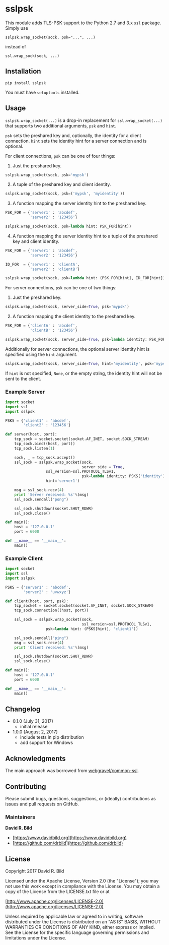 # sslpsk

This module adds TLS-PSK support to the Python 2.7 and 3.x `ssl`
package. Simply use

    sslpsk.wrap_socket(sock, psk="...", ...)

instead of

    ssl.wrap_sock(sock, ...)

## Installation

```pip install sslpsk```

You must have `setuptools` installed.

## Usage

`sslpsk.wrap_socket(...)` is a drop-in replacement for `ssl.wrap_socket(...)` that
supports two additional arguments, `psk` and `hint`.

`psk` sets the preshared key and, optionally, the identity for a client
connection. `hint` sets the identity hint for a server connection and is
optional.

For client connections, `psk` can be one of four things:

1. Just the preshared key.

```python
sslpsk.wrap_socket(sock, psk='mypsk')
```

2. A tuple of the preshared key and client identity.

```python
sslpsk.wrap_socket(sock, psk=('mypsk', 'myidentity'))
```

3. A function mapping the server identity hint to the preshared key.

```python
PSK_FOR = {'server1' : 'abcdef',
           'server2' : '123456'}

sslpsk.wrap_socket(sock, psk=lambda hint: PSK_FOR[hint])
```

4. A function mapping the server identity hint to a tuple of the preshared key
and client identity.

```python
PSK_FOR = {'server1' : 'abcdef',
           'server2' : '123456'}

ID_FOR  = {'server1' : 'clientA',
           'server2' : 'clientB'}

sslpsk.wrap_socket(sock, psk=lambda hint: (PSK_FOR[hint], ID_FOR[hint]))
```

For server connections, `psk` can be one of two things:

1. Just the preshared key.

```python
sslpsk.wrap_socket(sock, server_side=True, psk='mypsk')
```

2. A function mapping the client identity to the preshared key.

```python
PSK_FOR = {'clientA' : 'abcdef',
           'clientB' : '123456'}

sslpsk.wrap_socket(sock, server_side=True, psk=lambda identity: PSK_FOR[identity])
```

Additionally for server connections, the optional server identity hint is
specified using the  `hint` argument.

```python
sslpsk.wrap_socket(sock, server_side=True, hint='myidentity', psk='mypsk')
```

If `hint` is not specified, `None`, or the empty string, the identity hint
will not be sent to the client.

### Example Server

```python
import socket
import ssl
import sslpsk

PSKS = {'client1' : 'abcdef',
        'client2' : '123456'}

def server(host, port):
    tcp_sock = socket.socket(socket.AF_INET, socket.SOCK_STREAM)
    tcp_sock.bind((host, port))
    tcp_sock.listen(1)

    sock, _ = tcp_sock.accept()
    ssl_sock = sslpsk.wrap_socket(sock,
                                  server_side = True,
				  ssl_version=ssl.PROTOCOL_TLSv1,
                                  psk=lambda identity: PSKS['identity'],
				  hint='server1')

    msg = ssl_sock.recv(4)
    print 'Server received: %s'%(msg)
    ssl_sock.sendall("pong")

    ssl_sock.shutdown(socket.SHUT_RDWR)
    ssl_sock.close()

def main():
    host = '127.0.0.1'
    port = 6000

def __name__ == '__main__':
    main()
```

### Example Client

```python
import socket
import ssl
import sslpsk

PSKS = {'server1' : 'abcdef',
        'server2' : 'uvwxyz'}

def client(host, port, psk):
    tcp_socket = socket.socket(socket.AF_INET, socket.SOCK_STREAM)
    tcp_sock.connection((host, port))

    ssl_sock = sslpsk.wrap_socket(sock,
                                  ssl_version=ssl.PROTOCOL_TLSv1,
				  psk=lambda hint: (PSKS[hint], 'client1'))

    ssl_sock.sendall("ping")
    msg = ssl_sock.recv(4)
    print 'Client received: %s'%(msg)

    ssl_sock.shutdown(socket.SHUT_RDWR)
    ssl_sock.close()

def main():
    host = '127.0.0.1'
    port = 6000

def __name__ == '__main__':
    main()
```

## Changelog

+ 0.1.0 (July 31, 2017)
  + initial release
+ 1.0.0 (August 2, 2017)
  + include tests in pip distribution
  + add support for Windows

## Acknowledgments

The main approach was borrowed from
[webgravel/common-ssl](https://github.com/webgravel/common-ssl).

## Contributing

Please submit bugs, questions, suggestions, or (ideally) contributions as
issues and pull requests on GitHub.

### Maintainers
**David R. Bild**

+ [https://www.davidbild.org](https://www.davidbild.org)
+ [https://github.com/drbild](https://github.com/drbild)

## License
Copyright 2017 David R. Bild

Licensed under the Apache License, Version 2.0 (the "License"); you may not
use this work except in compliance with the License. You may obtain a copy of
the License from the LICENSE.txt file or at

[http://www.apache.org/licenses/LICENSE-2.0](http://www.apache.org/licenses/LICENSE-2.0)

Unless required by applicable law or agreed to in writing, software
distributed under the License is distributed on an "AS IS" BASIS, WITHOUT
WARRANTIES OR CONDITIONS OF ANY KIND, either express or implied. See the
License for the specific language governing permissions and limitations under
the License.
